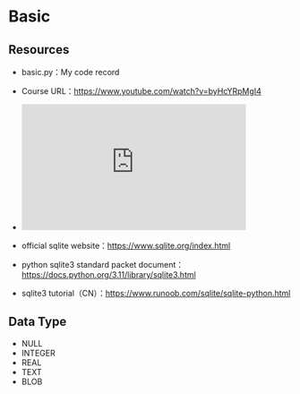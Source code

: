 # Basic

## Resources

* basic.py：My code record

* Course URL：https://www.youtube.com/watch?v=byHcYRpMgI4

* <iframe width="400" height="225" src="https://www.youtube.com/embed/byHcYRpMgI4" title="YouTube video player" frameborder="0" allow="accelerometer; autoplay; clipboard-write; encrypted-media; gyroscope; picture-in-picture" allowfullscreen></iframe>

* official sqlite website：https://www.sqlite.org/index.html

* python sqlite3 standard packet document：https://docs.python.org/3.11/library/sqlite3.html

* sqlite3 tutorial（CN）：https://www.runoob.com/sqlite/sqlite-python.html

## Data Type

* NULL
* INTEGER
* REAL
* TEXT
* BLOB
